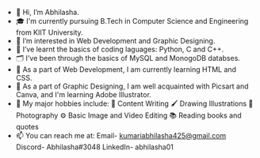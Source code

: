 - 👋 Hi, I’m Abhilasha.
- 🎓 I'm currently pursuing B.Tech in Computer Science and Engineering from KIIT University.
- 👀 I’m interested in Web Development and Graphic Designing.
- 🌱 I’ve learnt the basics of coding laguages: Python, C and C++.
- 🗂️ I've been through the basics of MySQL and MonogoDB databses.
- 🧩 As a part of Web Development, I am currently learning HTML and CSS.
- 🎨 As a part of Graphic Designing, I am well acquainted with Picsart and Canva, and I'm learning Adobe Illustrator.
- 📌 My major hobbies include:
         📝 Content Writing
         🖌️ Drawing Illustrations
         📸 Photography
         ⚙️ Basic Image and Video Editing
         📚 Reading books and quotes
- 📫 You can reach me at:
         Email- kumariabhilasha425@gmail.com 
         Discord- Abhilasha#3048 
         LinkedIn- abhilasha01


<!---
abhilashaa05/abhilashaa05 is a ✨ special ✨ repository because its `README.md` (this file) appears on your GitHub profile.
You can click the Preview link to take a look at your changes.
--->
